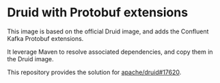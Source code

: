 # Druid with Protobuf extensions

This image is based on the official Druid image, and adds the Confluent Kafka Protobuf extensions.

It leverage Maven to resolve associated dependencies, and copy them in the Druid image.

This repository provides the solution for [apache/druid#17620](https://github.com/apache/druid/issues/17620).
